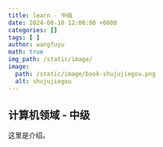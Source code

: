 ```yaml
---
title: learn - 中级
date: 2024-08-10 12:00:00 +0800
categories: []
tags: [ ]
author: wangfuyu
math: true 
img_path: /static/image/
image:
  path: /static/image/book-shujujiegou.png
  alt: shujujiegou
---
```


## 计算机领域 - 中级

这里是介绍。
